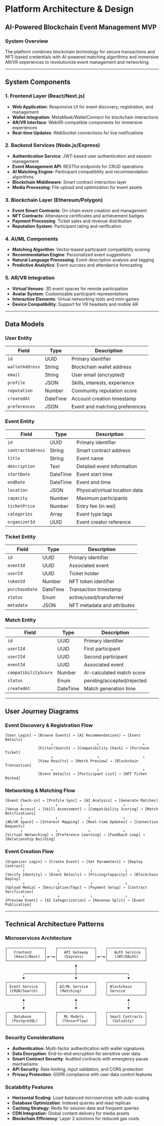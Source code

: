 # Platform Architecture & Design
## AI-Powered Blockchain Event Management MVP

### System Overview
The platform combines blockchain technology for secure transactions and NFT-based credentials with AI-powered matching algorithms and immersive AR/VR experiences to revolutionize event management and networking.

---

## System Components

### 1. Frontend Layer (React/Next.js)
- **Web Application**: Responsive UI for event discovery, registration, and management
- **Wallet Integration**: MetaMask/WalletConnect for blockchain interactions
- **AR/VR Interface**: WebXR-compatible components for immersive experiences
- **Real-time Updates**: WebSocket connections for live notifications

### 2. Backend Services (Node.js/Express)
- **Authentication Service**: JWT-based user authentication and session management
- **Event Management API**: RESTful endpoints for CRUD operations
- **AI Matching Engine**: Participant compatibility and recommendation algorithms
- **Blockchain Middleware**: Smart contract interaction layer
- **Media Processing**: File upload and optimization for event assets

### 3. Blockchain Layer (Ethereum/Polygon)
- **Event Smart Contracts**: On-chain event creation and management
- **NFT Contracts**: Attendance certificates and achievement badges
- **Payment Processing**: Ticket sales and revenue distribution
- **Reputation System**: Participant rating and verification

### 4. AI/ML Components
- **Matching Algorithm**: Vector-based participant compatibility scoring
- **Recommendation Engine**: Personalized event suggestions
- **Natural Language Processing**: Event description analysis and tagging
- **Predictive Analytics**: Event success and attendance forecasting

### 5. AR/VR Integration
- **Virtual Venues**: 3D event spaces for remote participation
- **Avatar System**: Customizable participant representations
- **Interactive Elements**: Virtual networking tools and mini-games
- **Device Compatibility**: Support for VR headsets and mobile AR

---

## Data Models

### User Entity
| Field | Type | Description |
|-------|------|-------------|
| `id` | UUID | Primary identifier |
| `walletAddress` | String | Blockchain wallet address |
| `email` | String | User email (encrypted) |
| `profile` | JSON | Skills, interests, experience |
| `reputation` | Number | Community reputation score |
| `createdAt` | DateTime | Account creation timestamp |
| `preferences` | JSON | Event and matching preferences |

### Event Entity
| Field | Type | Description |
|-------|------|-------------|
| `id` | UUID | Primary identifier |
| `contractAddress` | String | Smart contract address |
| `title` | String | Event name |
| `description` | Text | Detailed event information |
| `startDate` | DateTime | Event start time |
| `endDate` | DateTime | Event end time |
| `location` | JSON | Physical/virtual location data |
| `capacity` | Number | Maximum participants |
| `ticketPrice` | Number | Entry fee (in wei) |
| `categories` | Array | Event type tags |
| `organizerId` | UUID | Event creator reference |

### Ticket Entity
| Field | Type | Description |
|-------|------|-------------|
| `id` | UUID | Primary identifier |
| `eventId` | UUID | Associated event |
| `userId` | UUID | Ticket holder |
| `tokenId` | Number | NFT token identifier |
| `purchaseDate` | DateTime | Transaction timestamp |
| `status` | Enum | active/used/transferred |
| `metadata` | JSON | NFT metadata and attributes |

### Match Entity
| Field | Type | Description |
|-------|------|-------------|
| `id` | UUID | Primary identifier |
| `user1Id` | UUID | First participant |
| `user2Id` | UUID | Second participant |
| `eventId` | UUID | Associated event |
| `compatibilityScore` | Number | AI-calculated match score |
| `status` | Enum | pending/accepted/rejected |
| `createdAt` | DateTime | Match generation time |

---

## User Journey Diagrams

### Event Discovery & Registration Flow
```
[User Login] → [Browse Events] → [AI Recommendations] → [Event Details]
                     ↓                    ↓                    ↓
               [Filter/Search] → [Compatibility Check] → [Purchase Ticket]
                     ↓                    ↓                    ↓
               [View Results] → [Match Preview] → [Blockchain Transaction]
                     ↓                    ↓                    ↓
               [Event Details] → [Participant List] → [NFT Ticket Minted]
```

### Networking & Matching Flow
```
[Event Check-in] → [Profile Sync] → [AI Analysis] → [Generate Matches]
       ↓               ↓              ↓               ↓
[Venue Access] → [Skill Assessment] → [Compatibility Scoring] → [Match Notifications]
       ↓               ↓              ↓               ↓
[AR/VR Space] → [Interest Mapping] → [Real-time Updates] → [Connection Requests]
       ↓               ↓              ↓               ↓
[Virtual Networking] → [Preference Learning] → [Feedback Loop] → [Relationship Building]
```

### Event Creation Flow
```
[Organizer Login] → [Create Event] → [Set Parameters] → [Deploy Contract]
        ↓               ↓              ↓               ↓
[Verify Identity] → [Event Details] → [Pricing/Capacity] → [Blockchain Deploy]
        ↓               ↓              ↓               ↓
[Upload Media] → [Description/Tags] → [Payment Setup] → [Contract Verification]
        ↓               ↓              ↓               ↓
[Preview Event] → [AI Categorization] → [Revenue Split] → [Event Publication]
```

---

## Technical Architecture Patterns

### Microservices Architecture
```
┌─────────────────┐    ┌─────────────────┐    ┌─────────────────┐
│   Frontend      │    │   API Gateway   │    │   Auth Service  │
│   (React/Next)  │◄──►│   (Express)     │◄──►│   (JWT/OAuth)   │
└─────────────────┘    └─────────────────┘    └─────────────────┘
                                ▲
                                │
        ┌───────────────────────┼───────────────────────┐
        ▼                       ▼                       ▼
┌─────────────────┐    ┌─────────────────┐    ┌─────────────────┐
│ Event Service   │    │ AI/ML Service   │    │ Blockchain      │
│ (CRUD/Search)   │    │ (Matching)      │    │ Service         │
└─────────────────┘    └─────────────────┘    └─────────────────┘
        ▲                       ▲                       ▲
        │                       │                       │
        ▼                       ▼                       ▼
┌─────────────────┐    ┌─────────────────┐    ┌─────────────────┐
│   Database      │    │   ML Models     │    │ Smart Contracts │
│  (PostgreSQL)   │    │  (TensorFlow)   │    │  (Solidity)     │
└─────────────────┘    └─────────────────┘    └─────────────────┘
```

### Security Considerations
- **Authentication**: Multi-factor authentication with wallet signatures
- **Data Encryption**: End-to-end encryption for sensitive user data
- **Smart Contract Security**: Audited contracts with emergency pause mechanisms
- **API Security**: Rate limiting, input validation, and CORS protection
- **Privacy Protection**: GDPR compliance with user data control features

### Scalability Features
- **Horizontal Scaling**: Load-balanced microservices with auto-scaling
- **Database Optimization**: Indexed queries and read replicas
- **Caching Strategy**: Redis for session data and frequent queries
- **CDN Integration**: Global content delivery for media assets
- **Blockchain Efficiency**: Layer 2 solutions for reduced gas costs